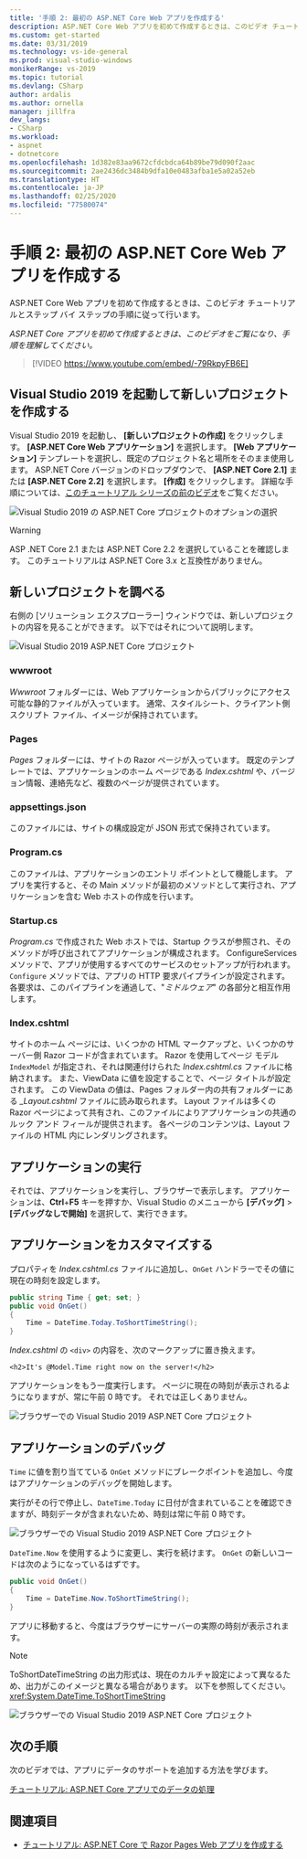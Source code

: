 ```yaml
---
title: '手順 2: 最初の ASP.NET Core Web アプリを作成する'
description: ASP.NET Core Web アプリを初めて作成するときは、このビデオ チュートリアルとステップ バイ ステップの手順に従って行います。
ms.custom: get-started
ms.date: 03/31/2019
ms.technology: vs-ide-general
ms.prod: visual-studio-windows
monikerRange: vs-2019
ms.topic: tutorial
ms.devlang: CSharp
author: ardalis
ms.author: ornella
manager: jillfra
dev_langs:
- CSharp
ms.workload:
- aspnet
- dotnetcore
ms.openlocfilehash: 1d382e83aa9672cfdcbdca64b89be79d090f2aac
ms.sourcegitcommit: 2ae2436dc3484b9dfa10e0483afba1e5a02a52eb
ms.translationtype: HT
ms.contentlocale: ja-JP
ms.lasthandoff: 02/25/2020
ms.locfileid: "77580074"
---
```

# <a name="step-2-create-your-first-aspnet-core-web-app"></a>手順 2: 最初の ASP.NET Core Web アプリを作成する

ASP.NET Core Web アプリを初めて作成するときは、このビデオ チュートリアルとステップ バイ ステップの手順に従って行います。

_ASP.NET Core アプリを初めて作成するときは、このビデオをご覧になり、手順を理解してください。_

> [!VIDEO https://www.youtube.com/embed/-79RkpyFB6E]

## <a name="start-visual-studio-2019-and-create-a-new-project"></a>Visual Studio 2019 を起動して新しいプロジェクトを作成する

Visual Studio 2019 を起動し、 **[新しいプロジェクトの作成]** をクリックします。 **[ASP.NET Core Web アプリケーション]** を選択します。 **[Web アプリケーション]** テンプレートを選択し、既定のプロジェクト名と場所をそのまま使用します。 ASP.NET Core バージョンのドロップダウンで、 **[ASP.NET Core 2.1]** または **[ASP.NET Core 2.2]** を選択します。 **[作成]** をクリックします。 詳細な手順については、[このチュートリアル シリーズの前のビデオ](tutorial-aspnet-core-ef-step-01.md)をご覧ください。

![Visual Studio 2019 の ASP.NET Core プロジェクトのオプションの選択](media/vs-2019/vs2019-choose-aspnetcore-project.png)

> [!WARNING]
> ASP .NET Core 2.1 または ASP.NET Core 2.2 を選択していることを確認します。 このチュートリアルは ASP.NET Core 3.x と互換性がありません。

## <a name="explore-the-new-project"></a>新しいプロジェクトを調べる

右側の [ソリューション エクスプローラー] ウィンドウでは、新しいプロジェクトの内容を見ることができます。 以下ではそれについて説明します。

![Visual Studio 2019 ASP.NET Core プロジェクト](media/vs-2019/vs2019-solution-explorer.png)

### <a name="wwwroot"></a>wwwroot

*Wwwroot* フォルダーには、Web アプリケーションからパブリックにアクセス可能な静的ファイルが入っています。 通常、スタイルシート、クライアント側スクリプト ファイル、イメージが保持されています。

### <a name="pages"></a>Pages

*Pages* フォルダーには、サイトの Razor ページが入っています。 既定のテンプレートでは、アプリケーションのホーム ページである *Index.cshtml* や、バージョン情報、連絡先など、複数のページが提供されています。

### <a name="appsettingsjson"></a>appsettings.json

このファイルには、サイトの構成設定が JSON 形式で保持されています。

### <a name="programcs"></a>Program.cs

このファイルは、アプリケーションのエントリ ポイントとして機能します。 アプリを実行すると、その Main メソッドが最初のメソッドとして実行され、アプリケーションを含む Web ホストの作成を行います。

### <a name="startupcs"></a>Startup.cs

*Program.cs* で作成された Web ホストでは、Startup クラスが参照され、そのメソッドが呼び出されてアプリケーションが構成されます。 ConfigureServices メソッドで、アプリが使用するすべてのサービスのセットアップが行われます。 `Configure` メソッドでは、アプリの HTTP 要求パイプラインが設定されます。 各要求は、このパイプラインを通過して、"*ミドルウェア*" の各部分と相互作用します。

### <a name="indexcshtml"></a>Index.cshtml

サイトのホーム ページには、いくつかの HTML マークアップと、いくつかのサーバー側 Razor コードが含まれています。 Razor を使用してページ モデル `IndexModel` が指定され、それは関連付けられた *Index.cshtml.cs* ファイルに格納されます。 また、ViewData に値を設定することで、ページ タイトルが設定されます。 この ViewData の値は、Pages フォルダー内の共有フォルダーにある *\_Layout.cshtml* ファイルに読み取られます。 Layout ファイルは多くの Razor ページによって共有され、このファイルによりアプリケーションの共通のルック アンド フィールが提供されます。 各ページのコンテンツは、Layout ファイルの HTML 内にレンダリングされます。

## <a name="run-the-application"></a>アプリケーションの実行

それでは、アプリケーションを実行し、ブラウザーで表示します。 アプリケーションは、**Ctrl**+**F5** キーを押すか、Visual Studio のメニューから **[デバッグ]**  >  **[デバッグなしで開始]** を選択して、実行できます。

## <a name="customize-the-application"></a>アプリケーションをカスタマイズする

プロパティを *Index.cshtml.cs* ファイルに追加し、`OnGet` ハンドラーでその値に現在の時刻を設定します。

```csharp
public string Time { get; set; }
public void OnGet()
{
    Time = DateTime.Today.ToShortTimeString();
}
```

*Index.cshtml* の `<div>` の内容を、次のマークアップに置き換えます。

```cshtml
<h2>It's @Model.Time right now on the server!</h2>
```

アプリケーションをもう一度実行します。 ページに現在の時刻が表示されるようになりますが、常に午前 0 時です。 それでは正しくありません。

![ブラウザーでの Visual Studio 2019 ASP.NET Core プロジェクト](media/vs-2019/vs2019-app-in-browser.png)

## <a name="debug-the-application"></a>アプリケーションのデバッグ

`Time` に値を割り当てている `OnGet` メソッドにブレークポイントを追加し、今度はアプリケーションのデバッグを開始します。

実行がその行で停止し、`DateTime.Today` に日付が含まれていることを確認できますが、時刻データが含まれないため、時刻は常に午前 0 時です。 

![ブラウザーでの Visual Studio 2019 ASP.NET Core プロジェクト](media/vs-2019/vs2019-breakpoint.png)

`DateTime.Now` を使用するように変更し、実行を続けます。 `OnGet` の新しいコードは次のようになっているはずです。

```csharp
public void OnGet()
{
    Time = DateTime.Now.ToShortTimeString();
}
```

アプリに移動すると、今度はブラウザーにサーバーの実際の時刻が表示されます。

> [!NOTE]
> ToShortDateTimeString の出力形式は、現在のカルチャ設定によって異なるため、出力がこのイメージと異なる場合があります。 以下を参照してください。<xref:System.DateTime.ToShortTimeString>

![ブラウザーでの Visual Studio 2019 ASP.NET Core プロジェクト](media/vs-2019/vs2019-app-fixed-in-browser.png)

## <a name="next-steps"></a>次の手順

次のビデオでは、アプリにデータのサポートを追加する方法を学びます。

[チュートリアル: ASP.NET Core アプリでのデータの処理](tutorial-aspnet-core-ef-step-03.md)

## <a name="see-also"></a>関連項目

- [チュートリアル: ASP.NET Core で Razor Pages Web アプリを作成する](/aspnet/core/tutorials/razor-pages/?view=aspnetcore-2.1)
